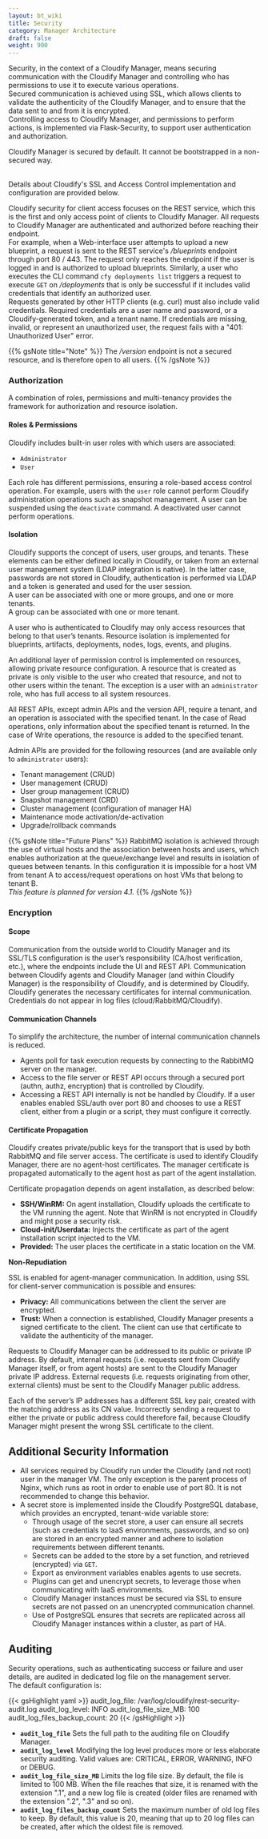 ```yaml
---
layout: bt_wiki
title: Security
category: Manager Architecture
draft: false
weight: 900
---
```



Security, in the context of a Cloudify Manager, means securing communication with the Cloudify Manager and controlling who
has permissions to use it to execute various operations.
<br>Secured communication is achieved using SSL, which allows clients to validate the authenticity of the Cloudify Manager,
and to ensure that the data sent to and from it is encrypted.<br>
Controlling access to Cloudify Manager, and permissions to perform actions, is implemented via Flask-Security, to support user authentication and authorization.

Cloudify Manager is secured by default. It cannot be bootstrapped in a non-secured way.

<br>Details about Cloudify's SSL and Access Control implementation and configuration are provided below.

Cloudify security for client access focuses on the REST service, which this is the first and only access point of clients to 
Cloudify Manager. All requests to Cloudify Manager are authenticated and authorized before reaching their endpoint.
<br>
For example, when a Web-interface user attempts to upload a new blueprint, a request is sent to the REST service's
*/blueprints* endpoint through port 80 / 443. The request only reaches the endpoint if the user is logged in and is authorized to upload
blueprints. Similarly, a user who executes the CLI command `cfy deployments list` triggers a request to execute `GET` on
*/deployments* that is only be successful if it includes valid credentials that identify an authorized
user.
<br>Requests generated by other HTTP clients (e.g. curl) must also include valid credentials. Required credentials are a user name and password, or a Cloudify-generated token, and a tenant name. If credentials are missing, invalid, or represent an unauthorized user, the request fails with a "401: Unauthorized User"
error.

{{% gsNote title="Note" %}}
The */version* endpoint is not a secured resource, and is therefore open to all users.
{{% /gsNote %}}

### Authorization
A combination of roles, permissions and multi-tenancy provides the framework for authorization and resource isolation.

#### Roles & Permissions

Cloudify includes built-in user roles with which users are associated:


* `Administrator`
* `User`

Each role has different permissions, ensuring a role-based access control operation. For example, users with the `user` role cannot perform Cloudify administration operations such as snapshot management. A user can be suspended using the `deactivate` command. A deactivated user cannot perform operations. 

#### Isolation
Cloudify supports the concept of users, user groups, and tenants. These elements can be either defined locally in Cloudify, or taken from an external user management system (LDAP integration is native). In the latter case, passwords are not stored in Cloudify, authentication is performed via LDAP and a token is generated and used for the user session.<br>
A user can be associated with one or more groups, and one or more tenants.<br>
A group can be associated with one or more tenant.

A user who is authenticated to Cloudify may only access resources that belong to that user’s tenants. Resource isolation is implemented for blueprints, artifacts, deployments, nodes, logs, events, and plugins.

An additional layer of permission control is implemented on resources, allowing private resource configuration. A resource that is created as private is only visible to the user who created that resource, and not to other users within the tenant. The exception is a user with an `administrator` role, who has full access to all system resources.

All REST APIs, except admin APIs and the version API, require a tenant, and an operation is associated with the specified tenant. In the case of Read operations, only information about the specified tenant is returned. In the case of Write operations, the resource is added to the specified tenant.

Admin APIs are provided for the following resources (and are available only to `administrator` users):

* Tenant management (CRUD)
* User management (CRUD)
* User group management (CRUD)
* Snapshot management (CRD)
* Cluster management (configuration of manager HA)
* Maintenance mode activation/de-activation
* Upgrade/rollback commands 

{{% gsNote title="Future Plans" %}}
RabbitMQ isolation is achieved through the use of virtual hosts and the association between hosts and users, which enables authorization at the queue/exchange level and results in isolation of queues between tenants. In this configuration it is impossible for a host VM from tenant A to access/request operations on host VMs that belong to tenant B.<br> 
*This feature is planned for version 4.1.*
{{% /gsNote %}}

### Encryption
#### Scope
Communication from the outside world to Cloudify Manager and its SSL/TLS configuration is the user’s responsibility (CA/host verification, etc.), where the endpoints include the UI and REST API.
Communication between Cloudify agents and Cloudify Manager (and within Cloudify Manager) is the responsibility of Cloudify, and is determined by Cloudify. Cloudify generates the necessary certificates for internal communication.
Credentials do not appear in log files (cloud/RabbitMQ/Cloudify).

#### Communication Channels
To simplify the architecture, the number of internal communication channels is reduced.

* Agents poll for task execution requests by connecting to the RabbitMQ server on the manager. 
* Access to the file server or REST API occurs through a secured port (authn, authz, encryption) that is controlled by Cloudify.
* Accessing a REST API internally is not be handled by Cloudify. If a user enables enabled SSL/auth over port 80 and chooses to use a REST client, either from a plugin or a script, they must configure it correctly.

#### Certificate Propagation
Cloudify creates private/public keys for the transport that is used by both RabbitMQ and file server access. The certificate is used to identify Cloudify Manager, there are no agent-host certificates. The manager certificate is propagated automatically to the agent host as part of the agent installation.<br>

Certificate propagation depends on agent installation, as described below:


* **SSH/WinRM:** On agent installation, Cloudify uploads the certificate to the VM running the agent. Note that WinRM is not encrypted in Cloudify and might pose a security risk.
* **Cloud-init/Userdata:** Injects the certificate as part of the agent installation script injected to the VM.
* **Provided:** The user places the certificate in a static location on the VM.




**Non-Repudiation**

SSL is enabled for agent-manager communication. In addition, using SSL for client-server communication is possible and ensures: 

* **Privacy:** All communications between the client the server are encrypted.
* **Trust:** When a connection is established, Cloudify Manager presents a signed certificate to the client. The client can use that certificate to validate the authenticity of the manager. 

Requests to Cloudify Manager can be addressed to its public or private IP address.
By default, internal requests (i.e. requests sent from Cloudify Manager itself, or from agent hosts) are sent to the Cloudify Manager private IP address. External requests (i.e. requests originating from other, external clients) must be sent to the Cloudify Manager public address.

Each of the server’s IP addresses has a different SSL key pair, created with the matching address as its CN value. Incorrectly sending a request to either the private or public address could therefore fail, because Cloudify Manager might present the wrong SSL certificate to the client.

## Additional Security Information

* All services required by Cloudify run under the Cloudify (and not root) user in the manager VM. The only exception is the parent process of Nginx, which runs as root in order to enable use of port 80. It is not recommended to change this behavior.<br>
* A secret store is implemented inside the Cloudify PostgreSQL database, which provides an encrypted, tenant-wide variable store:  
  * Through usage of the secret store, a user can ensure all secrets (such as credentials to IaaS environments, passwords, and so on) are stored in an encrypted manner and adhere to isolation requirements between different tenants.<br>
  * Secrets can be added to the store by a set function, and retrieved (encrypted) via `GET`.<br>
  * Export as environment variables enables agents to use secrets.<br>
  * Plugins can get and unencrypt secrets, to leverage those when communicating with IaaS environments.<br>
  * Cloudify Manager instances must be secured via SSL to ensure secrets are not passed on an unencrypted communication channel.<br>
  * Use of PostgreSQL ensures that secrets are replicated across all Cloudify Manager instances within a cluster, as part of HA.


## Auditing
Security operations, such as authenticating success or failure and user details, are audited in dedicated log file on the management server.<br>
The default configuration is:

{{< gsHighlight  yaml  >}}
audit_log_file: /var/log/cloudify/rest-security-audit.log
audit_log_level: INFO
audit_log_file_size_MB: 100
audit_log_files_backup_count: 20
{{< /gsHighlight >}}

* **`audit_log_file`** Sets the full path to the auditing file on Cloudify Manager.<br>
* **`audit_log_level`** Modifying the log level produces more or less elaborate security auditing. Valid values are:
CRITICAL, ERROR, WARNING, INFO or DEBUG.<br>
* **`audit_log_file_size_MB`** Limits the log file size. By default, the file is limited to 100 MB. When the file reaches
that size, it is renamed with the extension ".1", and a new log file is created (older files are renamed
with the extension ".2", ".3" and so on).<br>
* **`audit_log_files_backup_count`** Sets the maximum number of old log files to keep. By default, this value is 20, meaning that up to 20 log files can be created, after which the oldest file is removed.